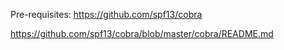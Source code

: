 

Pre-requisites:
https://github.com/spf13/cobra

https://github.com/spf13/cobra/blob/master/cobra/README.md